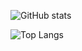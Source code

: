 ![GitHub stats](https://github-readme-stats.vercel.app/api?username=dkakinoki&count_private=true&show_icons=true&theme=gradient)

![Top Langs](https://github-readme-stats.vercel.app/api/top-langs/?username=dkakinoki&langs_count=10&layout=compact&theme=gradienthide=html)

<!--
**dkakinoki/dkakinoki** is a ✨ _special_ ✨ repository because its `README.md` (this file) appears on your GitHub profile.

Here are some ideas to get you started:

- 🔭 I’m currently working on ...
- 🌱 I’m currently learning ...
- 👯 I’m looking to collaborate on ...
- 🤔 I’m looking for help with ...
- 💬 Ask me about ...
- 📫 How to reach me: ...
- 😄 Pronouns: ...
- ⚡ Fun fact: ...
-->
